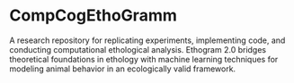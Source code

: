 # CompCogEthoGramm
A research repository for replicating experiments, implementing code, and conducting computational ethological analysis. Ethogram 2.0 bridges theoretical foundations in ethology with machine learning techniques for modeling animal behavior in an ecologically valid framework.
